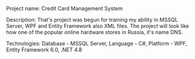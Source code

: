 Project name: 
Credit Card Management System

Description: 
That's project was begun for training my ability in MSSQL Server, WPF and Entity Framework also XML files.
The project will look like how one of the popular online hardware stores in Russia, it's name DNS.

Technologies: 
Database - MSSQL Server, Language - C#, Platform - WPF, Entity Framework 6.0, .NET 4.8
